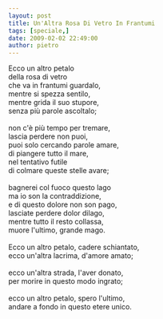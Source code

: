 ```yaml
---
layout: post
title: Un'Altra Rosa Di Vetro In Frantumi
tags: [speciale,]
date: 2009-02-02 22:49:00
author: pietro
---
```

Ecco un altro petalo<br/>della rosa di vetro<br/>che va in frantumi guardalo,<br/>mentre si spezza sentilo,<br/>mentre grida il suo stupore,<br/>senza più parole ascoltalo;<br/><br/>non c'è più tempo per tremare,<br/>lascia perdere non puoi,<br/>puoi solo cercando parole amare,<br/>di piangere tutto il mare,<br/>nel tentativo futile<br/>di colmare queste stelle avare;<br/><br/>bagnerei col fuoco questo lago<br/>ma io son la contraddizione,<br/>e di questo dolore non son pago,<br/>lasciate perdere dolor dilago,<br/>mentre tutto il resto collassa,<br/>muore l'ultimo, grande mago.<br/><br/>Ecco un altro petalo, cadere schiantato,<br/>ecco un'altra lacrima, d'amore amato;<br/><br/>ecco un'altra strada, l'aver donato,<br/>per morire in questo modo ingrato;<br/><br/>ecco un altro petalo, spero l'ultimo,<br/>andare a fondo in questo etere unico.
